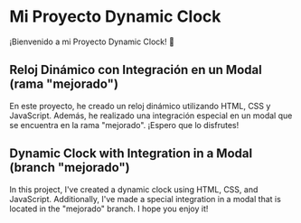 # Mi Proyecto Dynamic Clock

¡Bienvenido a mi Proyecto Dynamic Clock! 🚀

## Reloj Dinámico con Integración en un Modal (rama "mejorado")

En este proyecto, he creado un reloj dinámico utilizando HTML, CSS y JavaScript. Además, he realizado una integración especial en un modal que se encuentra en la rama "mejorado". ¡Espero que lo disfrutes!

## Dynamic Clock with Integration in a Modal (branch "mejorado")

In this project, I've created a dynamic clock using HTML, CSS, and JavaScript. Additionally, I've made a special integration in a modal that is located in the "mejorado" branch. I hope you enjoy it!
